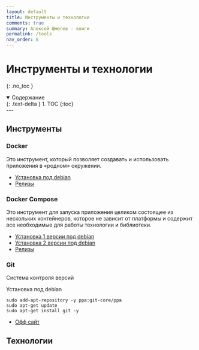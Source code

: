 ```yaml
---
layout: default
title: Инструменты и технологии
comments: true
summary: Алексей Шмелев - книги
permalink: /tools
nav_order: 6
---
```


# Инструменты и технологии
{: .no_toc }

<details open markdown="block">
  <summary>
    Содержание
  </summary>
  {: .text-delta }
1. TOC
{:toc}
</details>
---

## Инструменты

### Docker

Это инструмент, который позволяет создавать и использовать приложения в «родном» окружении.

- [Установка под debian](https://docs.docker.com/engine/install/debian/#install-using-the-repository)
- [Релизы](https://github.com/docker/cli/tags)

### Docker Compose

Это инструмент для запуска приложения целиком состоящее из нескольких контейнеров, которое не зависит от платформы и содержит все необходимые для работы технологии и библиотеки.

- [Установка 1 версии под debian](https://docs.docker.com/compose/install/#install-compose-on-linux-systems)
- [Установка 2 версии под debian](https://docs.docker.com/compose/cli-command/#install-on-linux)
- [Релизы](https://github.com/docker/compose/tags)

### Git

Система контроля версий

Установка под debian
```shell
sudo add-apt-repository -y ppa:git-core/ppa
sudo apt-get update
sudo apt-get install git -y
```

- [Офф сайт](https://git-scm.com/)

## Технологии